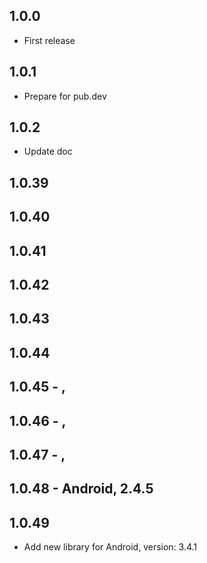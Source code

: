 ## 1.0.0

* First release

## 1.0.1

* Prepare for pub.dev

## 1.0.2

* Update doc


## 1.0.39



## 1.0.40



## 1.0.41



## 1.0.42



## 1.0.43



## 1.0.44



## 1.0.45 - , 



## 1.0.46 - , 



## 1.0.47 - , 



## 1.0.48 - Android,  2.4.5



## 1.0.49

* Add new library for Android, version:  3.4.1

